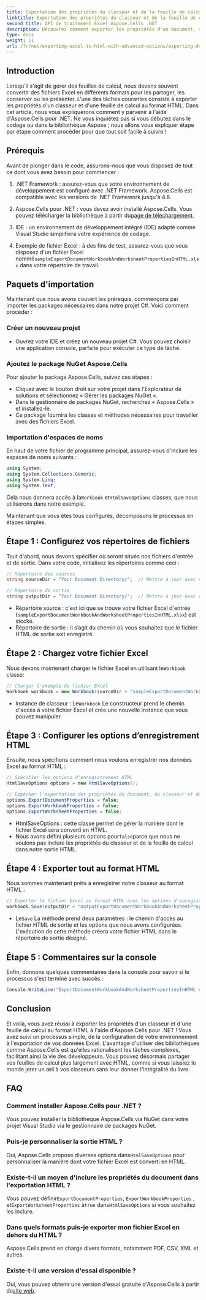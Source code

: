 ```yaml
---
title: Exportation des propriétés du classeur et de la feuille de calcul au format HTML
linktitle: Exportation des propriétés du classeur et de la feuille de calcul au format HTML
second_title: API de traitement Excel Aspose.Cells .NET
description: Découvrez comment exporter les propriétés d'un document, d'un classeur et d'une feuille de calcul Excel au format HTML à l'aide d'Aspose.Cells pour .NET. Guide étape par étape simple inclus.
type: docs
weight: 11
url: /fr/net/exporting-excel-to-html-with-advanced-options/exporting-document-workbook-and-worksheet-properties/
---
```

## Introduction

Lorsqu'il s'agit de gérer des feuilles de calcul, nous devons souvent convertir des fichiers Excel en différents formats pour les partager, les conserver ou les présenter. L'une des tâches courantes consiste à exporter les propriétés d'un classeur et d'une feuille de calcul au format HTML. Dans cet article, nous vous expliquerons comment y parvenir à l'aide d'Aspose.Cells pour .NET. Ne vous inquiétez pas si vous débutez dans le codage ou dans la bibliothèque Aspose ; nous allons vous expliquer étape par étape comment procéder pour que tout soit facile à suivre !

## Prérequis

Avant de plonger dans le code, assurons-nous que vous disposez de tout ce dont vous avez besoin pour commencer :

1. .NET Framework : assurez-vous que votre environnement de développement est configuré avec .NET Framework. Aspose.Cells est compatible avec les versions de .NET Framework jusqu'à 4.8.
   
2.  Aspose.Cells pour .NET : vous devez avoir installé Aspose.Cells. Vous pouvez télécharger la bibliothèque à partir du[page de téléchargement](https://releases.aspose.com/cells/net/). 

3. IDE : un environnement de développement intégré (IDE) adapté comme Visual Studio simplifiera votre expérience de codage.

4.  Exemple de fichier Excel : à des fins de test, assurez-vous que vous disposez d'un fichier Excel nommé`sampleExportDocumentWorkbookAndWorksheetPropertiesInHTML.xlsx` dans votre répertoire de travail.

## Paquets d'importation

Maintenant que nous avons couvert les prérequis, commençons par importer les packages nécessaires dans notre projet C#. Voici comment procéder :

### Créer un nouveau projet

- Ouvrez votre IDE et créez un nouveau projet C#. Vous pouvez choisir une application console, parfaite pour exécuter ce type de tâche.

### Ajoutez le package NuGet Aspose.Cells

Pour ajouter le package Aspose.Cells, suivez ces étapes :

- Cliquez avec le bouton droit sur votre projet dans l'Explorateur de solutions et sélectionnez « Gérer les packages NuGet ».
- Dans le gestionnaire de packages NuGet, recherchez « Aspose.Cells » et installez-le.
- Ce package fournira les classes et méthodes nécessaires pour travailler avec des fichiers Excel.

### Importation d'espaces de noms

En haut de votre fichier de programme principal, assurez-vous d'inclure les espaces de noms suivants :

```csharp
using System;
using System.Collections.Generic;
using System.Linq;
using System.Text;
```

 Cela nous donnera accès à la`Workbook` et`HtmlSaveOptions` classes, que nous utiliserons dans notre exemple.

Maintenant que vous êtes tous configurés, décomposons le processus en étapes simples.

## Étape 1 : Configurez vos répertoires de fichiers

Tout d'abord, nous devons spécifier où seront situés nos fichiers d'entrée et de sortie. Dans votre code, initialisez les répertoires comme ceci :

```csharp
// Répertoire des sources
string sourceDir = "Your Document Directory/";  // Mettre à jour avec votre chemin actuel

// Répertoire de sortie
string outputDir = "Your Document Directory/";  // Mettre à jour avec votre chemin actuel
```

- Répertoire source : c'est ici que se trouve votre fichier Excel d'entrée (`sampleExportDocumentWorkbookAndWorksheetPropertiesInHTML.xlsx`) est stocké.
- Répertoire de sortie : il s’agit du chemin où vous souhaitez que le fichier HTML de sortie soit enregistré.

## Étape 2 : Chargez votre fichier Excel

 Nous devons maintenant charger le fichier Excel en utilisant le`Workbook` classe:

```csharp
// Charger l'exemple de fichier Excel
Workbook workbook = new Workbook(sourceDir + "sampleExportDocumentWorkbookAndWorksheetPropertiesInHTML.xlsx");
```

-  Instance de classeur : Le`Workbook` Le constructeur prend le chemin d'accès à votre fichier Excel et crée une nouvelle instance que vous pouvez manipuler.

## Étape 3 : Configurer les options d’enregistrement HTML

Ensuite, nous spécifions comment nous voulons enregistrer nos données Excel au format HTML :

```csharp
// Spécifier les options d'enregistrement HTML
HtmlSaveOptions options = new HtmlSaveOptions();

// Empêcher l'exportation des propriétés du document, du classeur et de la feuille de calcul
options.ExportDocumentProperties = false;
options.ExportWorkbookProperties = false;
options.ExportWorksheetProperties = false;
```

- HtmlSaveOptions : cette classe permet de gérer la manière dont le fichier Excel sera converti en HTML.
-  Nous avons défini plusieurs options pour`false`parce que nous ne voulons pas inclure les propriétés du classeur et de la feuille de calcul dans notre sortie HTML.

## Étape 4 : Exporter tout au format HTML

Nous sommes maintenant prêts à enregistrer notre classeur au format HTML :

```csharp
// Exporter le fichier Excel au format HTML avec les options d'enregistrement HTML
workbook.Save(outputDir + "outputExportDocumentWorkbookAndWorksheetPropertiesInHTML.html", options);
```

-  Le`Save` La méthode prend deux paramètres : le chemin d'accès au fichier HTML de sortie et les options que nous avons configurées. L'exécution de cette méthode créera votre fichier HTML dans le répertoire de sortie désigné.

## Étape 5 : Commentaires sur la console

Enfin, donnons quelques commentaires dans la console pour savoir si le processus s'est terminé avec succès :

```csharp
Console.WriteLine("ExportDocumentWorkbookAndWorksheetPropertiesInHTML executed successfully.");
```

## Conclusion

Et voilà, vous avez réussi à exporter les propriétés d'un classeur et d'une feuille de calcul au format HTML à l'aide d'Aspose.Cells pour .NET ! Vous avez suivi un processus simple, de la configuration de votre environnement à l'exportation de vos données Excel. L'avantage d'utiliser des bibliothèques comme Aspose.Cells est qu'elles rationalisent les tâches complexes, facilitant ainsi la vie des développeurs. Vous pouvez désormais partager vos feuilles de calcul plus largement avec HTML, comme si vous laissiez le monde jeter un œil à vos classeurs sans leur donner l'intégralité du livre.

## FAQ

### Comment installer Aspose.Cells pour .NET ?  
Vous pouvez installer la bibliothèque Aspose.Cells via NuGet dans votre projet Visual Studio via le gestionnaire de packages NuGet.

### Puis-je personnaliser la sortie HTML ?  
 Oui, Aspose.Cells propose diverses options dans`HtmlSaveOptions` pour personnaliser la manière dont votre fichier Excel est converti en HTML.

### Existe-t-il un moyen d'inclure les propriétés du document dans l'exportation HTML ?  
 Vous pouvez définir`ExportDocumentProperties`, `ExportWorkbookProperties` , et`ExportWorksheetProperties` à`true` dans`HtmlSaveOptions` si vous souhaitez les inclure.

### Dans quels formats puis-je exporter mon fichier Excel en dehors du HTML ?  
Aspose.Cells prend en charge divers formats, notamment PDF, CSV, XML et autres.

### Existe-t-il une version d'essai disponible ?  
 Oui, vous pouvez obtenir une version d'essai gratuite d'Aspose.Cells à partir du[site web](https://releases.aspose.com/).